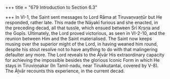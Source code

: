 +++
title = "679 Introduction to Section 6.3"

+++
In VI-1, the Saint sent messages to Lord Rāma at Tiruvaṇvaṇṭūr but He responded, rather late. This made the Nāyakī furious and she enacted, in the preceding decad, all that tussle, which ensued between Śrī Kṛṣṇa and the Gopīs. Ultimately, the Lord proved victorious, as seen in VI-2-10, and the reunion between Him and the Saint materialised. The Saint now keeps musing over the superior might of the Lord, in having weaned him round, despite his stout resolve not to have anything to do with that malingering defaulter any more. The Lord reveals to the Āḻvār His extraordinary capacity for achieving the impossible besides the glorious Iconic Form in which He stays in Tiruviṇṇakar (In Tamil-nadu, near Tirukkuṭantai, covered by V-8). The Āḻvār recounts this experience, in the current decad.


